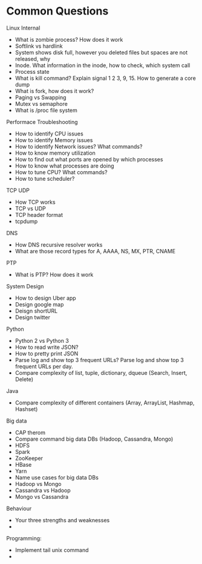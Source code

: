 # Common Questions

Linux Internal
* What is zombie process? How does it work
* Softlink vs hardlink
* System shows disk full, however you deleted files but spaces are not released, why
* Inode. What information in the inode, how to check, which system call
* Process state
* What is kill command? Explain signal 1 2 3, 9, 15. How to generate a core dump
* What is fork, how does it work?
* Paging vs Swapping
* Mutex vs semaphore 
* What is /proc file system

Performace Troubleshooting
* How to identify CPU issues
* How to identify Memory issues
* How to identify Network issues? What commands?
* How to know memory utilization
* How to find out what ports are opened by which processes
* How to know what processes are doing
* How to tune CPU? What commands?
* How to tune scheduler? 

TCP UDP
* How TCP works
* TCP vs UDP
* TCP header format
* tcpdump

DNS
* How DNS recursive resolver works
* What are those record types for A, AAAA, NS, MX, PTR, CNAME

PTP
* What is PTP? How does it work

System Design
* How to design Uber app
* Design google map
* Deisgn shortURL
* Design twitter

Python
* Python 2 vs Python 3
* How to read write JSON?
* How to pretty print JSON
* Parse log and show top 3 frequent URLs? Parse log and show top 3 frequent URLs per day.
* Compare complexity of list, tuple, dictionary, dqueue (Search, Insert, Delete)

Java
* Compare complexity of different containers (Array, ArrayList, Hashmap, Hashset)

Big data
* CAP therom
* Compare command big data DBs (Hadoop, Cassandra, Mongo)
* HDFS
* Spark
* ZooKeeper
* HBase
* Yarn
* Name use cases for big data DBs
* Hadoop vs Mongo
* Cassandra vs Hadoop
* Mongo vs Cassandra

Behaviour
* Your three strengths and weaknesses 
* 

Programming:
* Implement tail unix command
* 
